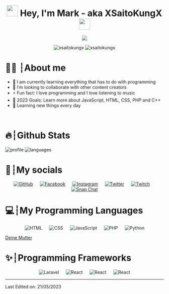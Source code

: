 <h1 align="center"><img src="https://media.giphy.com/media/hvRJCLFzcasrR4ia7z/giphy.gif" width="35"> Hey, I'm Mark - aka XSaitoKungX <img src="https://media.giphy.com/media/hvRJCLFzcasrR4ia7z/giphy.gif" width="35"></h1>
<p align="center">
  <a href="https://github.com/XSaitoKungX/readme-typing-svg"><img src="https://readme-typing-svg.herokuapp.com?lines=Full%20stack%20developer&center=true&width=500&height=50"></a>
</p>

<p align="center"> 
	<img src="https://img.shields.io/github/stars/XSaitoKungX?style=for-the-badge" alt="xsaitokungx" />
    <img src="https://img.shields.io/github/followers/XSaitoKungX?style=for-the-badge" alt="xsaitokungx" />
</p>

# 🙋‍♂️ ┆About me
- 🤗 I am currently learning everything that has to do with programming
- 🤝 I’m looking to collaborate with other content creators
- ⚡ Fun fact: I love programming and I love listening to music
- 🥅 2023 Goals: Learn more about JavaScript, HTML, CSS, PHP and C++
- 🌱 Learning new things every day
<br>

# 🔥┆Github Stats
![profile]
![languages]


[profile]: https://github-readme-stats.vercel.app/api?username=XSaitoKungX&show_icons=true&theme=github_dark&include_all_commits=true&count_private=true
[languages]: https://github-readme-stats.vercel.app/api/top-langs/?username=XSaitoKungX&show_icons=true&theme=github_dark&include_all_commits=true&count_private=true&layout=compact

# 📱┆My socials
<p align="center">
	<a href="https://github.com/XSaitoKungX"><img src="https://img.shields.io/badge/github-%23181717.svg?style=for-the-badge&logo=github&logoColor=white" alt="GitHub"/></a>
    &emsp;
	<a href="https://www.facebook.com/markung.np"><img src="https://img.shields.io/badge/facebook-%231877F2.svg?style=for-the-badge&logo=facebook&logoColor=white" alt="Facebook"/></a>
    &emsp;
	<a href="https://www.instagram.com/markung.np/"><img src="https://img.shields.io/badge/instagram-%23E4405F.svg?style=for-the-badge&logo=instagram&logoColor=white" alt="Instagram"/></a>
    &emsp;
	<a href="https://twitter.com/mark_reality"><img src="https://img.shields.io/badge/twitter-%2300acee.svg?style=for-the-badge&logo=twitter&logoColor=white" alt="Twitter"/></a>
    &emsp;
	<a href="https://www.twitch.tv/xsaitokungx"><img src="https://img.shields.io/badge/twitch-%232563eb.svg?style=for-the-badge" alt="Twitch"/></a>
    &emsp;
  <a href="https://xsaitokungx.github.io/Website-Template/"><img src="https://img.shields.io/badge/website-%232563eb.svg?style=for-the-badge" alt="Snap Chat"/></a>
</p>

# 💻┆My Programming Languages
<p align="center"> 
   <img alt="HTML" src="https://img.shields.io/badge/html-%23e44d25.svg?style=for-the-badge&logo=html5&logoColor=white">
  &emsp;
  <img alt="CSS" src="https://img.shields.io/badge/CSS-%23264de4.svg?style=for-the-badge&logo=css3&logoColor=white">
  &emsp;
    <img alt="JavaScript" src="https://img.shields.io/badge/JavaScript%20-%23F7DF1E.svg?style=for-the-badge&logo=javascript&logoColor=black">
  &emsp;
    <img alt="PHP" src="https://img.shields.io/badge/PHP%20-%23777bb3.svg?style=for-the-badge&logo=php&logoColor=white">
  &emsp;
    <img alt="Python" src="https://img.shields.io/badge/Python%20-%23777bb3.svg?style=for-the-badge&logo=python&logoColor=white">
</p>

[Deine Mutter](https://www.google.com/search?q=welche+frameworks+gibt+es&sca_esv=565711247&sxsrf=AM9HkKnvAZIP5ovGtHT0WrCg4XTyY7g3eQ%3A1694803453386&source=hp&ei=_aUEZef9FKyNxc8P-76KqA0&iflsig=AO6bgOgAAAAAZQS0DcsLhYiro48GinSvRzrgs6thgfsH&oq=welche+framewo&gs_lp=Egdnd3Mtd2l6Ig53ZWxjaGUgZnJhbWV3byoCCAAyBRAAGIAEMgUQABiABDIFEAAYgAQyBhAAGBYYHkjeJFAAWIcacAN4AJABAJgBjAGgAfILqgEEMTQuM7gBA8gBAPgBAagCCsICBxAjGIoFGCfCAhEQLhiABBixAxiDARjHARjRA8ICBRAuGIAEwgILEC4YgAQYsQMYgwHCAgsQABiABBixAxiDAcICCxAAGIoFGLEDGIMBwgIOEC4YgAQYsQMYxwEY0QPCAggQLhiABBixA8ICDhAuGIAEGLEDGIMBGNQCwgIHECMY6gIYJ8ICDRAuGIoFGMcBGK8BGCfCAggQABiABBixA8ICERAuGIAEGLEDGIMBGMcBGK8BwgIEEAAYAw&sclient=gws-wiz)

# ✨┆Programming Frameworks
<p align="center"> 
   <img alt="Laravel" src="https://img.shields.io/badge/Laravel-%23ff2d20.svg?style=for-the-badge&logo=laravel&logoColor=white">
  &emsp;
  <img alt="React" src="https://img.shields.io/badge/-React.js-61dafb?style=for-the-badge&logo=react&logoColor=black">
  &emsp;
   <img alt="React" src="https://img.shields.io/badge/-Tailwind.css-07b6d5?style=for-the-badge&logo=tailwindcss&logoColor=black">
  &emsp;
  <img alt="React" src="https://img.shields.io/badge/-Vue.js-41b883?style=for-the-badge&logo=vue.js&logoColor=black">
</p>

-----
Last Edited on: 21/05/2023
